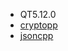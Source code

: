 * QT5.12.0
* [cryptopp](https://github.com/weidai11/cryptopp)
* [jsoncpp](https://github.com/open-source-parsers/jsoncpp)